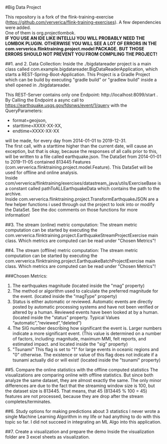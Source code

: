 #Big Data Project

This repository is a fork of the flink-training-exercise (https://github.com/ververica/flink-training-exercises).
A few dependencies were added.  
One of them is org.projectlombok.  
**IF YOU USE AN IDE LIKE INTELLIJ YOU WILL PROBABLY NEED THE LOMBOK PLUGIN.**
**OTHERWISE YOU WILL SEE A LOT OF ERRORS IN THE com.ververica.flinktraining.project.model PACKAGE.**
**BUT THOSE ERRORS SHOULD NOT PREVENT YOU FROM COMPILING THE PROJECT!**

##1. and 2. Data Collection:
Inside the ./bigdatareader project is a main class called com.example.bigdatareader.BigDataReaderApplication, which starts a REST-Spring-Boot-Application.
This Project is a Gradle Project which can be build by executing "gradle build" or "gradlew build" inside a shell opened in ./bigdatareader.

This REST-Server contains only one Endpoint: http://localhost:8099/start .
By Calling the Endpoint a async call to https://earthquake.usgs.gov/fdsnws/event/1/query 
with the QueryParameters:

- format=geojson, 
- starttime=XXXX-XX-XX,
- endtime=XXXX-XX-XX

will be made, for every day from 2014-01-01 to 2019-12-31.  
The first call, with a starttime higher than the current date, will cause an exception, 
but that is okay, because the responses of all calls prior to this, will be written to a file called earthquake.json.
The DataSet from 2014-01-01 to 2019-11-05 contained 813445 Features (com.ververica.flinktraining.project.model.Feature).
This DataSet will be used for offline and online analysis.  
Inside com/ververica/flinktraining/exercises/datastream_java/utils/ExerciseBase is a constant called pathToALLEarthquakeData which contains the path to the archive.  
Inside com.ververica.flinktraining.project.TransformEarthquakeJSON are a few helper functions i used through out the project to look into or modify the DataSet.
See the doc comments on those functions for more information!

##3. The stream (online) metric computation:
The stream metric computation can be started by executing the com.ververica.flinktraining.project.EarthquakeStreamProjectExercise main class.
Which metrics are computed can be read under "Chosen Metrics"!

##4. The stream (offline) metric computation:
The stream metric computation can be started by executing the com.ververica.flinktraining.project.EarthquakeBatchProjectExercise main class.
Which metrics are computed can be read under "Chosen Metrics"!

###Chosen Metrics:

1. The earthquakes magnitude (located inside the "mag" property)
2. The method or algorithm used to calculate the preferred magnitude for the event. (located inside the "magType" property)
3. Status is either automatic or reviewed. Automatic events are directly posted by automatic processing systems and have not been verified or altered by a human. Reviewed events have been looked at by a human. (located inside the "status" property. Typical Values “automatic”,“reviewed”,“deleted”)
4. The SIG number describing how significant the event is. Larger numbers indicate a more significant event. (This value is determined on a number of factors, including: magnitude, maximum MMI, felt reports, and estimated impact. and located inside the "sig" property)
5. "Tsunami" This flag is set to "1" for large events in oceanic regions and "0" otherwise. The existence or value of this flag does not indicate if a tsunami actually did or will exist! (located inside the "tsunami" property)


##5. Compare the online statistics with the offline computed statistics
The visualizations are comparing online with offline statistics. 
But since both analyze the same dataset, they are almost exactly the same.
The only minor differences are due to the fact that the streaming window size is 100, but the dataset size is 813445.
That means, that 45 (813445 % 100 = 45) features are not processed, because they are drop after the stream completes/terminates.

##6. Study options for making predictions about 3 statistics
I never wrote a single Machine Learning Algorithm in my life or had anything to do with this topic so far.
I did not succeed in integrating an ML Algo into this application.

##7. Create a visualization and prepare the demo
Inside the visualization folder are 3 excel sheets as visualization.
